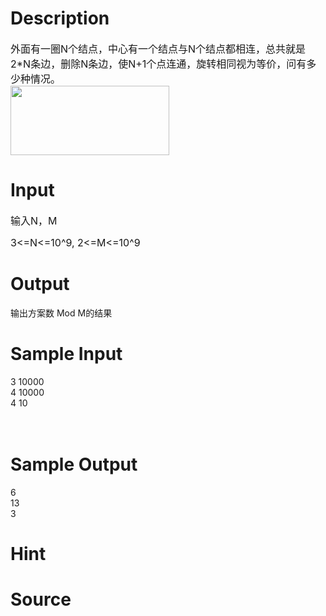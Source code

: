 
# Description

<div class="content"><p><span style="font-size: medium">外面有一圈N个结点，中心有一个结点与N个结点都相连，总共就是2*N条边，删除N条边，使N+1个点连通，旋转相同视为等价，问有多少种情况。<br/>
<img height="111" width="254" alt="" src="source/bzoj/3113/img/aHR0cHM6Ly9seWRzeS5jb20vSnVkZ2VPbmxpbmUvdXBsb2FkLzIwMTMwNC8xLmpwZw==.jpg"/></span></p></div>

# Input

<div class="content"><p><span style="font-size: medium">输入N，M</span></p>
<p><span style="font-size: medium">3&lt;=N&lt;=10^9, 2&lt;=M&lt;=10^9</span></p></div>

# Output

<div class="content"><p>输出方案数 Mod M的结果</p></div>

# Sample Input

<div class="content"><span class="sampledata">3 10000<br/>
4 10000<br/>
4 10<br/>
 <br/>
<br/>
</span></div>

# Sample Output

<div class="content"><span class="sampledata">6<br/>
13<br/>
3<br/>
</span></div>

# Hint

<div class="content"><p></p></div>

# Source

<div class="content"><p><a href="problemset.php?search="></a></p></div>

